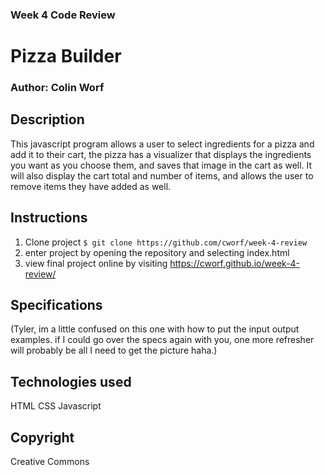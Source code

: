 
### Week 4 Code Review

# Pizza Builder

### Author: Colin Worf

## Description

This javascript program allows a user to select ingredients for a pizza and add it to their cart, the pizza has a visualizer that displays the ingredients you want as you choose them, and saves that image in the cart as well. It will also display the cart total and number of items, and allows the user to remove items they have added as well.

## Instructions

1. Clone project ```$ git clone https://github.com/cworf/week-4-review ```
2. enter project by opening the repository and selecting index.html
3. view final project online by visiting https://cworf.github.io/week-4-review/

## Specifications

(Tyler, im a little confused on this one with how to put the input output examples. if I could go over the specs again with you, one more refresher will probably be all I need to get the picture haha.)

## Technologies used

HTML
CSS
Javascript

## Copyright

Creative Commons

